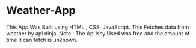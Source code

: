 # Weather-App
This App Was Built using HTML , CSS, JavaScript. This Fetches data from weather by api ninja.
Note : The Api Key Used was free and the amount of time it can fetch is unknown.


